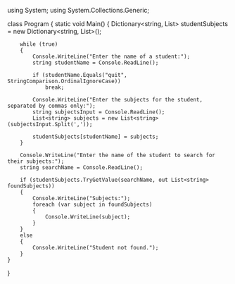 using System;
using System.Collections.Generic;

class Program
{
    static void Main()
    {
        Dictionary<string, List<string>> studentSubjects = new Dictionary<string, List<string>>();

        while (true)
        {
            Console.WriteLine("Enter the name of a student:");
            string studentName = Console.ReadLine();

            if (studentName.Equals("quit", StringComparison.OrdinalIgnoreCase))
                break;

            Console.WriteLine("Enter the subjects for the student, separated by commas only:");
            string subjectsInput = Console.ReadLine();
            List<string> subjects = new List<string>(subjectsInput.Split(','));

            studentSubjects[studentName] = subjects;
        }

        Console.WriteLine("Enter the name of the student to search for their subjects:");
        string searchName = Console.ReadLine();

        if (studentSubjects.TryGetValue(searchName, out List<string> foundSubjects))
        {
            Console.WriteLine("Subjects:");
            foreach (var subject in foundSubjects)
            {
                Console.WriteLine(subject);
            }
        }
        else
        {
            Console.WriteLine("Student not found.");
        }
    }
}
